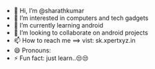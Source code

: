 - 👋 Hi, I’m @sharathkumar
- 👀 I’m interested in computers and tech gadgets
- 🌱 I’m currently learning android
- 💞️ I’m looking to collaborate on android projects
- 📫 How to reach me ==> vist: sk.xpertxyz.in
- 😄 Pronouns: 
- ⚡ Fun fact: just learn..😒😒
